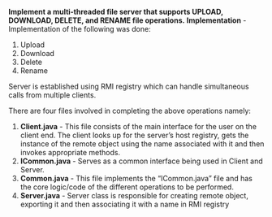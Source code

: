 **Implement a multi-threaded file server that supports UPLOAD, DOWNLOAD, DELETE, and RENAME file operations.**
**Implementation** -
Implementation of the following was done:
  1. Upload
  2. Download
  3. Delete
  4. Rename

Server is established using RMI registry which can handle simultaneous calls from multiple clients.

There are four files involved in completing the above operations namely:
  1. **Client.java** - This file consists of the main interface for the user on the client end. The client looks up for the server’s host registry, gets the instance of the remote object using the name associated with it and then invokes appropriate methods.
  2. **ICommon.java** - Serves as a common interface being used in Client and Server.
  3. **Common.java** - This file implements the “ICommon.java” file and has the core logic/code of the different operations to be performed.
  4. **Server.java** - Server class is responsible for creating remote object, exporting it and then associating it with a name in RMI registry
